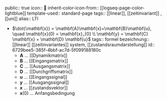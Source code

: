public:: true
icon:: 🦾
inherit-color-icon-from:: [[logseq-page-color-lightblue]]
template-used:: standard-page
tags:: [[linear]], [[zeitinvariant]] ,[[uni]]
alias:: LTI

- $\dot{\mathbf{x}} = \mathbf{A}\mathbf{x}+\mathbf{B}\mathbf{u}, \quad \mathbf{x}(0) = \mathbf{x}_{0} \\ \mathbf{y} = \mathbf{C} \mathbf{x} + \mathbf{D} \mathbf{u}$
  tags:: formel
  bezeichnung:: [[linear]] [[zeitinvariantes]] system, [[zustandsraumdarstellung]]
  id:: 6729bee5-385f-4bbf-ac7d-5f099188180c
	- $\mathbf{A}$ ... [[Dynamikmatrix]]
	- $\mathbf{B}$ ... [[Eingangsmatrix]]
	- $\mathbf{C}$ ... [[Ausgangsmatrix]]
	- $\mathbf{D}$ ... [[Durchgriffsmatrix]]
	- $\mathbf{u}$ ... [[Eingangssignal]]
	- $\mathbf{y}$ ... [[Ausgangssignal]]
	- $\mathbf{x}$ ... [[zustandsvektor]]
	- $\mathbf{x}(0)$ ... Anfangsbedingung